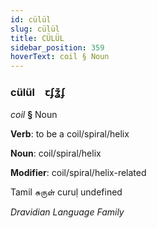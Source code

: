 ```yaml
---
id: cülül
slug: cülül
title: CÜLÜL
sidebar_position: 359
hoverText: coil § Noun
---
```


### cülül&emsp;<span kind="abugida">ꞇʄʓ͊ʄ</span>

*coil* **§** Noun

**Verb**: to be a coil/spiral/helix

**Noun**: coil/spiral/helix

**Modifier**: coil/spiral/helix-related

Tamil சுருள் curuḷ undefined

*Dravidian Language Family*